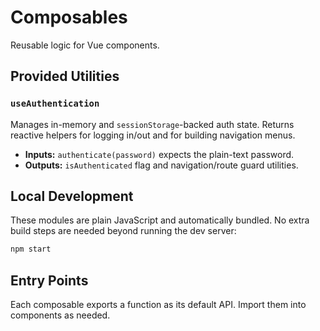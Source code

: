 # Composables

Reusable logic for Vue components.

## Provided Utilities

### `useAuthentication`

Manages in-memory and `sessionStorage`-backed auth state. Returns reactive
helpers for logging in/out and for building navigation menus.

- **Inputs:** `authenticate(password)` expects the plain-text password.
- **Outputs:** `isAuthenticated` flag and navigation/route guard utilities.


## Local Development

These modules are plain JavaScript and automatically bundled. No extra build steps are needed beyond running the dev server:

```sh
npm start
```

## Entry Points

Each composable exports a function as its default API. Import them into components as needed.
